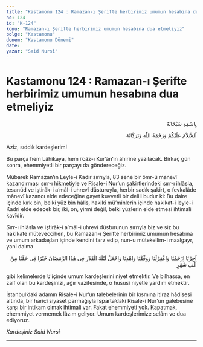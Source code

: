 ```yaml
---
title: "Kastamonu 124 : Ramazan-ı Şerifte herbirimiz umumun hesabına dua etmeliyiz"
no: 124
id: "K-124"
konu: "Ramazan-ı Şerifte herbirimiz umumun hesabına dua etmeliyiz"
bolge: "Kastamonu"
donem: "Kastamonu Dönemi"
date: 
yazar: "Said Nursî"
---
```


# Kastamonu 124 : Ramazan-ı Şerifte herbirimiz umumun hesabına dua etmeliyiz

<p class="arabic" dir="rtl" title="Meal: “Her türlü noksan sıfatlardan yüce olan Allah’ın adıyla.”">بِاسْمِهِ سُبْحَانَهُ</p>

<p class="arabic" dir="rtl" title="Meal: “Allah’ın selâmı, rahmeti ve bereketleri, üzerinize olsun.”">اَلسَّلاَمُ عَلَيْكُمْ وَرَحْمَةُ اللّٰهِ وَبَرَكَاتُهُ</p>

Aziz, sıddık kardeşlerim!

Bu parça hem Lâhikaya, hem i’câz-ı Kur’ân’ın âhirine yazılacak. Birkaç gün sonra, ehemmiyetli bir parçayı da göndereceğiz.

Mübarek Ramazan’ın Leyle-i Kadir sırrıyla, 83 sene bir ömr-ü manevî kazandırması sırr-ı hikmetiyle ve Risale-i Nur’un şakirtlerindeki sırr-ı ihlâsla, tesanüd ve iştirâk-i a’mâl-i uhrevî düsturuyla, herbir sadık şakirt, o fevkalâde mânevî kazancı elde edeceğine gayet kuvvetli bir delili budur ki: Bu daire içinde kırk bin, belki yüz bin hâlis, hakikî mü’minlerin içinde hakikat-i leyle-i Kadri elde edecek bir, iki, on, yirmi değil, belki yüzlerin elde etmesi ihtimali kavîdir.

Sırr-ı ihlâsla ve iştirâk-i a’mâl-i uhrevî düsturunun sırrıyla biz ve siz bu hakikate müteveccihen, bu Ramazan-ı Şerifte herbirimiz umumun hesabına ve umum arkadaşları içinde kendini farz edip, nun-u mütekellim-i maalgayr, yani daima

<p class="arabic" dir="rtl" title="Meal: “Bizi mükâfatlandır, bize merhamet et ve bizi bağışla, bize muvaffakiyet ihsan et ve bizi doğru yoldan ayırma. Bu Ramazan'daki leyle-i Kadri, hakkımızda bin aydan hayırlı kıl.”">اَجِرْنَا اِرْحَمْنَا وَاغْفِرْلَنَا وَوَفِّقْنَا وَاهْدِنَا وَاجْعَلْ لَيْلَةَ الْقَدْرِ فِى هٰذَا الرَّمَضَانَ خَيْرًا فِى حَقِّنَا مِنْ اَلْفِ شَهْرٍ</p>

gibi kelimelerde <span class="arabic" dir="rtl" title="">نَا</span> içinde umum kardeşlerini niyet etmektir. Ve bilhassa, en zaif olan bu kardeşinizi, ağır vazifesinde, o hususî niyetle yardım etmektir.

İstanbul’daki adamın Risale-i Nur’un talebelerinin bir kısmına itiraz hâdisesi altında, bir haricî siyaset parmağıyla Isparta’daki Risale-i Nur’un galebesine karşı bir intikam olmak ihtimali var. Fakat ehemmiyeti yok. Kapatmak, ehemmiyet vermemek lâzım geliyor. Umum kardeşlerimize selâm ve dua ediyoruz.

*Kardeşiniz*
*Said Nursî*

***
